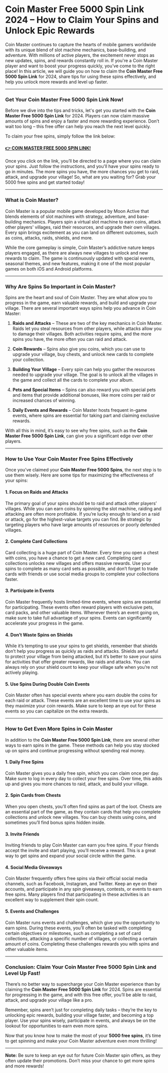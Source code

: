 # Coin Master Free 5000 Spin Link 2024 – How to Claim Your Spins and Unlock Epic Rewards

Coin Master continues to capture the hearts of mobile gamers worldwide with its unique blend of slot machine mechanics, base-building, and adventure. With millions of active players, the excitement never stops as new updates, spins, and rewards constantly roll in. If you're a Coin Master player and want to boost your progress quickly, you’ve come to the right place! In this article, we will guide you on how to claim the **Coin Master Free 5000 Spin Link** for 2024, share tips for using these spins effectively, and help you unlock more rewards and level up faster.

---

### Get Your Coin Master Free 5000 Spin Link Now!

Before we dive into the tips and tricks, let's get you started with the **Coin Master Free 5000 Spin Link** for 2024. Players can now claim massive amounts of spins and enjoy a faster and more rewarding experience. Don’t wait too long – this free offer can help you reach the next level quickly.

To claim your free spins, simply follow the link below:

#### [👉 COIN MASTER FREE 5000 SPIN LINK!](https://edris2025.github.io/spins/)

Once you click on the link, you’ll be directed to a page where you can claim your spins. Just follow the instructions, and you'll have your spins ready to go in minutes. The more spins you have, the more chances you get to raid, attack, and upgrade your village! So, what are you waiting for? Grab your 5000 free spins and get started today!

---

### What is Coin Master?

Coin Master is a popular mobile game developed by Moon Active that blends elements of slot machines with strategy, adventure, and base-building mechanics. Players spin a virtual slot machine to earn coins, attack other players' villages, raid their resources, and upgrade their own villages. Every spin brings excitement as you can land on different outcomes, such as coins, attacks, raids, shields, and more.

While the core gameplay is simple, Coin Master’s addictive nature keeps players engaged, as there are always new villages to unlock and new rewards to claim. The game is continuously updated with special events, seasonal themes, and new features, making it one of the most popular games on both iOS and Android platforms.

---

### Why Are Spins So Important in Coin Master?

Spins are the heart and soul of Coin Master. They are what allow you to progress in the game, earn valuable rewards, and build and upgrade your village. There are several important ways spins help you advance in Coin Master:

1. **Raids and Attacks** – These are two of the key mechanics in Coin Master. Raids let you steal resources from other players, while attacks allow you to damage their villages. Both activities require spins, and the more spins you have, the more often you can raid and attack.

2. **Coin Rewards** – Spins also give you coins, which you can use to upgrade your village, buy chests, and unlock new cards to complete your collection.

3. **Building Your Village** – Every spin can help you gather the resources needed to upgrade your village. The goal is to unlock all the villages in the game and collect all the cards to complete your album.

4. **Pets and Special Items** – Spins can also reward you with special pets and items that provide additional bonuses, like more coins per raid or increased chances of winning.

5. **Daily Events and Rewards** – Coin Master hosts frequent in-game events, where spins are essential for taking part and claiming exclusive rewards.

With all this in mind, it’s easy to see why free spins, such as the **Coin Master Free 5000 Spin Link**, can give you a significant edge over other players.

---

### How to Use Your Coin Master Free Spins Effectively

Once you’ve claimed your **Coin Master Free 5000 Spins**, the next step is to use them wisely. Here are some tips for maximizing the effectiveness of your spins:

#### 1. **Focus on Raids and Attacks**

The primary goal of your spins should be to raid and attack other players’ villages. While you can earn coins by spinning the slot machine, raiding and attacking are often more profitable. If you’re lucky enough to land on a raid or attack, go for the highest-value targets you can find. Be strategic by targeting players who have large amounts of resources or poorly defended villages.

#### 2. **Complete Card Collections**

Card collecting is a huge part of Coin Master. Every time you open a chest with coins, you have a chance to get a new card. Completing card collections unlocks new villages and offers massive rewards. Use your spins to complete as many card sets as possible, and don’t forget to trade cards with friends or use social media groups to complete your collections faster.

#### 3. **Participate in Events**

Coin Master frequently hosts limited-time events, where spins are essential for participating. These events often reward players with exclusive pets, card packs, and other valuable items. Whenever there’s an event going on, make sure to take full advantage of your spins. Events can significantly accelerate your progress in the game.

#### 4. **Don’t Waste Spins on Shields**

While it’s tempting to use your spins to get shields, remember that shields don’t help you progress as quickly as raids and attacks. Shields are useful to protect your village from being attacked, but it’s better to save your spins for activities that offer greater rewards, like raids and attacks. You can always rely on your shield count to keep your village safe when you’re not actively playing.

#### 5. **Use Spins During Double Coin Events**

Coin Master often has special events where you earn double the coins for each raid or attack. These events are an excellent time to use your spins as they maximize your coin rewards. Make sure to keep an eye out for these events so you can capitalize on the extra rewards.

---

### How to Get Even More Spins in Coin Master

In addition to the **Coin Master Free 5000 Spin Link**, there are several other ways to earn spins in the game. These methods can help you stay stocked up on spins and continue progressing without spending real money.

#### 1. **Daily Free Spins**

Coin Master gives you a daily free spin, which you can claim once per day. Make sure to log in every day to collect your free spins. Over time, this adds up and gives you more chances to raid, attack, and build your village.

#### 2. **Spin Cards from Chests**

When you open chests, you’ll often find spins as part of the loot. Chests are an essential part of the game, as they contain cards that help you complete collections and unlock new villages. You can buy chests using coins, and sometimes you’ll find bonus spins hidden inside.

#### 3. **Invite Friends**

Inviting friends to play Coin Master can earn you free spins. If your friends accept the invite and start playing, you’ll receive a reward. This is a great way to get spins and expand your social circle within the game.

#### 4. **Social Media Giveaways**

Coin Master frequently offers free spins via their official social media channels, such as Facebook, Instagram, and Twitter. Keep an eye on their accounts, and participate in any spin giveaways, contests, or events to earn free spins. Many players find that participating in these activities is an excellent way to supplement their spin count.

#### 5. **Events and Challenges**

Coin Master runs events and challenges, which give you the opportunity to earn spins. During these events, you’ll often be tasked with completing certain objectives or milestones, such as completing a set of card collections, attacking a specific number of villages, or collecting a certain amount of coins. Completing these challenges rewards you with spins and other valuable items.

---

### Conclusion: Claim Your **Coin Master Free 5000 Spin Link** and Level Up Fast!

There’s no better way to supercharge your Coin Master experience than by claiming the **Coin Master Free 5000 Spin Link** for 2024. Spins are essential for progressing in the game, and with this free offer, you’ll be able to raid, attack, and upgrade your village like a pro.

Remember, spins aren’t just for completing daily tasks – they’re the key to unlocking epic rewards, building your village faster, and becoming a top player. Use your spins wisely, participate in events, and always be on the lookout for opportunities to earn even more spins.

Now that you know how to make the most of your **5000 free spins**, it’s time to get spinning and make your Coin Master adventure even more thrilling!

---

**Note:** Be sure to keep an eye out for future Coin Master spin offers, as they often update their promotions. Don’t miss your chance to get more spins and more rewards!
